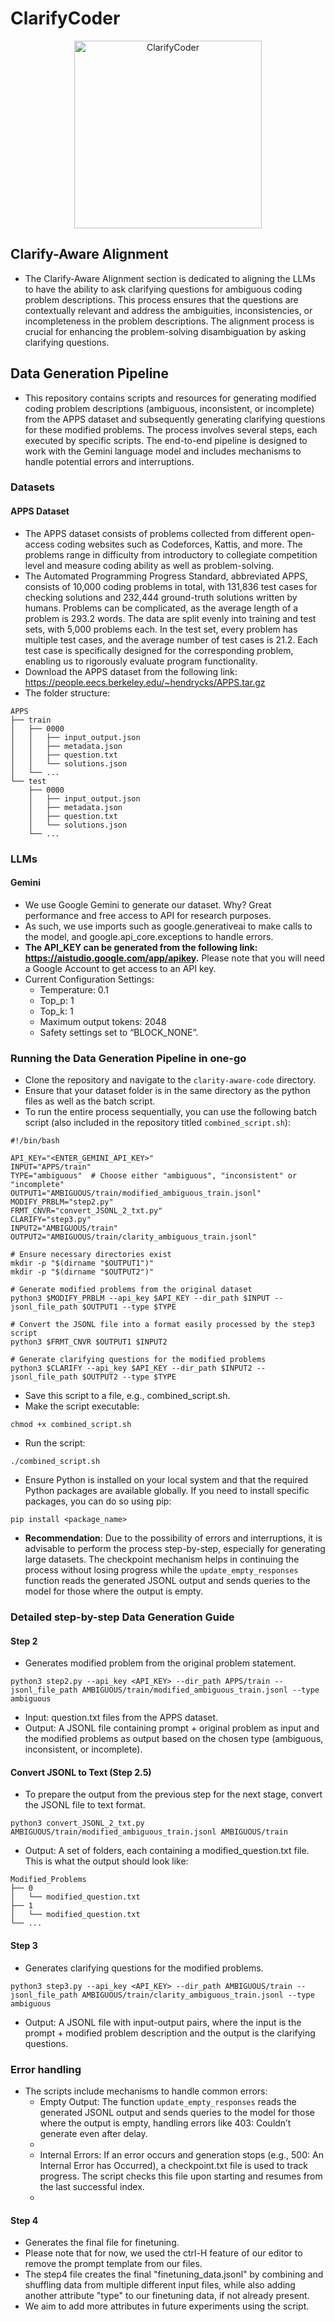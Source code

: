 # ClarifyCoder

<div align="center">
<a href='https://github.com/jie-jw-wu/clarify-aware-coder'>
<img src="https://github.com/user-attachments/assets/4936ccfa-9dfe-41a3-a519-fd2650142cdc" alt="ClarifyCoder" height=300></img>
</a>
</div>

## Clarify-Aware Alignment
- The Clarify-Aware Alignment section is dedicated to aligning the LLMs to have the ability to ask clarifying questions for ambiguous coding problem descriptions. This process ensures that the questions are contextually relevant and address the ambiguities, inconsistencies, or incompleteness in the problem descriptions. The alignment process is crucial for enhancing the problem-solving disambiguation by asking clarifying questions.

## Data Generation Pipeline
- This repository contains scripts and resources for generating modified coding problem descriptions (ambiguous, inconsistent, or incomplete) from the APPS dataset and subsequently generating clarifying questions for these modified problems. The process involves several steps, each executed by specific scripts. The end-to-end pipeline is designed to work with the Gemini language model and includes mechanisms to handle potential errors and interruptions.
### Datasets
#### APPS Dataset
- The APPS dataset consists of problems collected from different open-access coding websites such as Codeforces, Kattis, and more. The problems range in difficulty from introductory to collegiate competition level and measure coding ability as well as problem-solving. 
- The Automated Programming Progress Standard, abbreviated APPS, consists of 10,000 coding problems in total, with 131,836 test cases for checking solutions and 232,444 ground-truth solutions written by humans. Problems can be complicated, as the average length of a problem is 293.2 words. The data are split evenly into training and test sets, with 5,000 problems each. In the test set, every problem has multiple test cases, and the average number of test cases is 21.2. Each test case is specifically designed for the corresponding problem, enabling us to rigorously evaluate program functionality.
- Download the APPS dataset from the following link: https://people.eecs.berkeley.edu/~hendrycks/APPS.tar.gz
- The folder structure:
```
APPS
├── train
│   ├── 0000
│   │   ├── input_output.json
│   │   ├── metadata.json
│   │   ├── question.txt
│   │   └── solutions.json
│   └── ...
└── test
    ├── 0000
    │   ├── input_output.json
    │   ├── metadata.json
    │   ├── question.txt
    │   └── solutions.json
    └── ...

```

### LLMs
#### Gemini
- We use Google Gemini to generate our dataset. Why? Great performance and free access to API for research purposes.
- As such, we use imports such as google.generativeai to make calls to the model, and google.api_core.exceptions to handle errors.
- **The API_KEY can be generated from the following link: https://aistudio.google.com/app/apikey.** Please note that you will need a Google Account to get access to an API key.
- Current Configuration Settings:
    - Temperature: 0.1
    - Top_p: 1
    - Top_k: 1
    - Maximum output tokens: 2048
    - Safety settings set to “BLOCK_NONE”.
### Running the Data Generation Pipeline in one-go
- Clone the repository and navigate to the `clarity-aware-code` directory.
- Ensure that your dataset folder is in the same directory as the python files as well as the batch script.
- To run the entire process sequentially, you can use the following batch script (also included in the repository titled `combined_script.sh`):
```
#!/bin/bash

API_KEY="<ENTER_GEMINI_API_KEY>"
INPUT="APPS/train"
TYPE="ambiguous"  # Choose either "ambiguous", "inconsistent" or "incomplete"
OUTPUT1="AMBIGUOUS/train/modified_ambiguous_train.jsonl"
MODIFY_PRBLM="step2.py"
FRMT_CNVR="convert_JSONL_2_txt.py"
CLARIFY="step3.py"
INPUT2="AMBIGUOUS/train"
OUTPUT2="AMBIGUOUS/train/clarity_ambiguous_train.jsonl"

# Ensure necessary directories exist
mkdir -p "$(dirname "$OUTPUT1")"
mkdir -p "$(dirname "$OUTPUT2")"

# Generate modified problems from the original dataset
python3 $MODIFY_PRBLM --api_key $API_KEY --dir_path $INPUT --jsonl_file_path $OUTPUT1 --type $TYPE

# Convert the JSONL file into a format easily processed by the step3 script
python3 $FRMT_CNVR $OUTPUT1 $INPUT2

# Generate clarifying questions for the modified problems
python3 $CLARIFY --api_key $API_KEY --dir_path $INPUT2 --jsonl_file_path $OUTPUT2 --type $TYPE

```
- Save this script to a file, e.g., combined_script.sh.
- Make the script executable:
```
chmod +x combined_script.sh
```
- Run the script:
```
./combined_script.sh
```
- Ensure Python is installed on your local system and that the required Python packages are available globally. If you need to install specific packages, you can do so using pip:
```
pip install <package_name>
```
- **Recommendation**: Due to the possibility of errors and interruptions, it is advisable to perform the process step-by-step, especially for generating large datasets. The checkpoint mechanism helps in continuing the process without losing progress while the `update_empty_responses` function  reads the generated JSONL output and sends queries to the model for those where the output is empty.

### Detailed step-by-step Data Generation Guide

#### Step 2

- Generates modified problem from the original problem statement.
```
python3 step2.py --api_key <API_KEY> --dir_path APPS/train --jsonl_file_path AMBIGUOUS/train/modified_ambiguous_train.jsonl --type ambiguous
```
- Input: question.txt files from the APPS dataset.
- Output: A JSONL file containing prompt + original problem as input and the modified problems as output based on the chosen type (ambiguous, inconsistent, or incomplete).

#### Convert JSONL to Text (Step 2.5)

- To prepare the output from the previous step for the next stage, convert the JSONL file to text format.
```
python3 convert_JSONL_2_txt.py AMBIGUOUS/train/modified_ambiguous_train.jsonl AMBIGUOUS/train
```
- Output: A set of folders, each containing a modified_question.txt file. This is what the output should look like:
```
Modified_Problems
├── 0
│   └── modified_question.txt
├── 1
│   └── modified_question.txt
└── ...

```

#### Step 3

- Generates clarifying questions for the modified problems.
```
python3 step3.py --api_key <API_KEY> --dir_path AMBIGUOUS/train --jsonl_file_path AMBIGUOUS/train/clarity_ambiguous_train.jsonl --type ambiguous
```
- Output: A JSONL file with input-output pairs, where the input is the prompt + modified problem description and the output is the clarifying questions.

### Error handling

- The scripts include mechanisms to handle common errors:
    - Empty Output: The function `update_empty_responses` reads the generated JSONL output and sends queries to the model for those where the output is empty, handling errors like 403: Couldn’t generate even after delay.
    - <ADD HOW TO USE>
    - Internal Errors: If an error occurs and generation stops (e.g., 500: An Internal Error has Occurred), a checkpoint.txt file is used to track progress. The script checks this file upon starting and resumes from the last successful index.
    - <ADD HOW TO USE>

#### Step 4

- Generates the final file for finetuning.
- Please note that for now, we used the ctrl-H feature of our editor to remove the prompt template from our files.
- The step4 file creates the final "finetuning_data.jsonl" by combining and shuffling data from multiple different input files, while also adding another attribute "type" to our finetuning data, if not already present. 
- We aim to add more attributes in future experiments using the script. 
